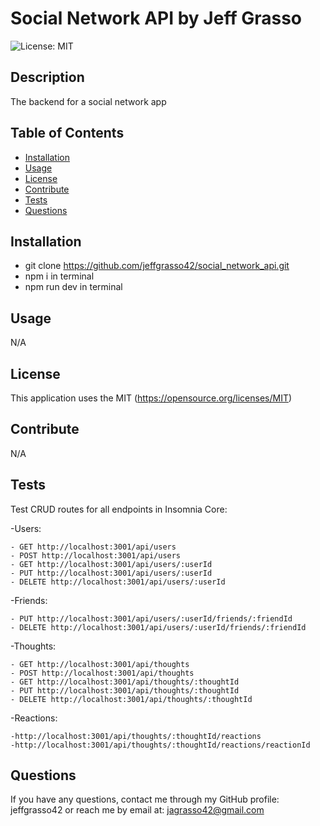 # Social Network API by Jeff Grasso

  ![License: MIT](https://img.shields.io/badge/License-MIT-yellow.svg)

## Description

  The backend for a social network app

## Table of Contents

  - [Installation](#installation)
  - [Usage](#usage)
  - [License](#license)
  - [Contribute](#contribute)
  - [Tests](#tests)
  - [Questions](#questions)

## Installation

  - git clone https://github.com/jeffgrasso42/social_network_api.git 
  - npm i in terminal
  - npm run dev in terminal

## Usage

  N/A

## License

  This application uses the MIT (https://opensource.org/licenses/MIT)

## Contribute

  N/A

## Tests

  Test CRUD routes for all endpoints in Insomnia Core:
  
  -Users:

    - GET http://localhost:3001/api/users
    - POST http://localhost:3001/api/users
    - GET http://localhost:3001/api/users/:userId
    - PUT http://localhost:3001/api/users/:userId
    - DELETE http://localhost:3001/api/users/:userId

  -Friends:

    - PUT http://localhost:3001/api/users/:userId/friends/:friendId
    - DELETE http://localhost:3001/api/users/:userId/friends/:friendId

  -Thoughts:

    - GET http://localhost:3001/api/thoughts
    - POST http://localhost:3001/api/thoughts
    - GET http://localhost:3001/api/thoughts/:thoughtId
    - PUT http://localhost:3001/api/thoughts/:thoughtId
    - DELETE http://localhost:3001/api/thoughts/:thoughtId

  -Reactions:
    
    -http://localhost:3001/api/thoughts/:thoughtId/reactions
    -http://localhost:3001/api/thoughts/:thoughtId/reactions/reactionId


## Questions

  If you have any questions, contact me through my GitHub profile: jeffgrasso42 or reach me by email at: jagrasso42@gmail.com

